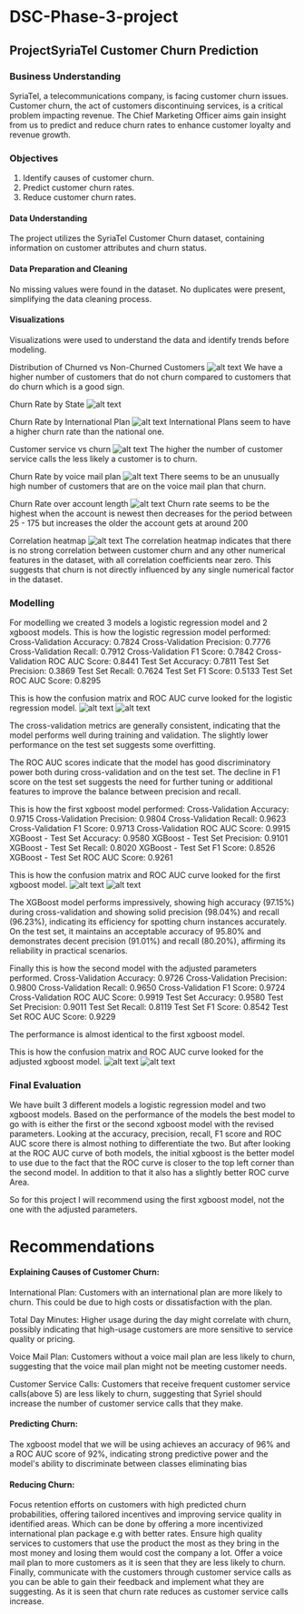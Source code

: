 # DSC-Phase-3-project
## ProjectSyriaTel Customer Churn Prediction

### Business Understanding

SyriaTel, a telecommunications company, is facing customer churn issues. Customer churn, the act of customers discontinuing services, is a critical problem impacting revenue. The Chief Marketing Officer aims gain insight from us to predict and reduce churn rates to enhance customer loyalty and revenue growth.

### Objectives

1. Identify causes of customer churn.
2. Predict customer churn rates.
3. Reduce customer churn rates.

#### Data Understanding
The project utilizes the SyriaTel Customer Churn dataset, containing information on customer attributes and churn status.

#### Data Preparation and Cleaning
No missing values were found in the dataset.
No duplicates were present, simplifying the data cleaning process.

#### Visualizations

Visualizations were used to understand the data and identify trends before modeling.

Distribution of Churned vs Non-Churned Customers
![alt text](image.png)
We have a higher number of customers that do not churn compared to customers that do churn which is a good sign.

Churn Rate by State
![alt text](image-1.png)

Churn Rate by International Plan
![alt text](image-2.png)
International Plans seem to have a higher churn rate than the national one.

Customer service vs churn
![alt text](image-3.png)
The higher the number of customer service calls the less likely a customer is to churn.

Churn Rate by voice mail plan
![alt text](image-4.png)
There seems to be an unusually high number of customers that are on the voice mail plan that churn.

Churn Rate over account length
![alt text](image-5.png)
Churn rate seems to be the highest when the account is newest then decreases for the period between 25 - 175 but increases the older the account gets at around 200

Correlation heatmap
![alt text](image-6.png)
The correlation heatmap indicates that there is no strong correlation between customer churn and any other numerical features in the dataset, with all correlation coefficients near zero. This suggests that churn is not directly influenced by any single numerical factor in the dataset.

### Modelling
For modelling we created 3 models a logistic regression model and 2 xgboost models. This is how the logistic regression model performed:
Cross-Validation Accuracy: 0.7824
Cross-Validation Precision: 0.7776
Cross-Validation Recall: 0.7912
Cross-Validation F1 Score: 0.7842
Cross-Validation ROC AUC Score: 0.8441
Test Set Accuracy: 0.7811
Test Set Precision: 0.3869
Test Set Recall: 0.7624
Test Set F1 Score: 0.5133
Test Set ROC AUC Score: 0.8295

This is how the confusion matrix and ROC AUC curve looked for the logistic regression model.
![alt text](image-7.png)
![alt text](image-8.png)

The cross-validation metrics are generally consistent, indicating that the model performs well during training and validation. The slightly lower performance on the test set suggests some overfitting.

The ROC AUC scores indicate that the model has good discriminatory power both during cross-validation and on the test set. The decline in F1 score on the test set suggests the need for further tuning or additional features to improve the balance between precision and recall.

This is how the first xgboost model performed:
Cross-Validation Accuracy: 0.9715
Cross-Validation Precision: 0.9804
Cross-Validation Recall: 0.9623
Cross-Validation F1 Score: 0.9713
Cross-Validation ROC AUC Score: 0.9915
XGBoost - Test Set Accuracy: 0.9580
XGBoost - Test Set Precision: 0.9101
XGBoost - Test Set Recall: 0.8020
XGBoost - Test Set F1 Score: 0.8526
XGBoost - Test Set ROC AUC Score: 0.9261

This is how the confusion matrix and ROC AUC curve looked for the first xgboost model.
![alt text](image-9.png)
![alt text](image-10.png)

The XGBoost model performs impressively, showing high accuracy (97.15%) during cross-validation and showing solid precision (98.04%) and recall (96.23%), indicating its efficiency for spotting churn instances accurately. On the test set, it maintains an acceptable accuracy of 95.80% and demonstrates decent precision (91.01%) and recall (80.20%), affirming its reliability in practical scenarios.

Finally this is how the second model with the adjusted parameters performed.
Cross-Validation Accuracy: 0.9726
Cross-Validation Precision: 0.9800
Cross-Validation Recall: 0.9650
Cross-Validation F1 Score: 0.9724
Cross-Validation ROC AUC Score: 0.9919
Test Set Accuracy: 0.9580
Test Set Precision: 0.9011
Test Set Recall: 0.8119
Test Set F1 Score: 0.8542
Test Set ROC AUC Score: 0.9229

The performance is almost identical to the first xgboost model.

This is how the confusion matrix and ROC AUC curve looked for the adjusted xgboost model.
![alt text](image-11.png)
![alt text](image-12.png)

### Final Evaluation

We have built 3 different models a logistic regression model and two xgboost models. Based on the performance of the models the best model to go with is either the first or the second xgboost model with the revised parameters. Looking at the accuracy, precision, recall, F1 score and ROC AUC score there is almost nothing to differentiate the two. But after looking at the ROC AUC curve of both models, the initial xgboost is the better model to use due to the fact that the ROC curve is closer to the top left corner than the second model. In addition to that it also has a slightly better ROC curve Area.

So for this project I will recommend using the first xgboost model, not the one with the adjusted parameters.

# Recommendations

#### Explaining Causes of Customer Churn:

International Plan: Customers with an international plan are more likely to churn. This could be due to high costs or dissatisfaction with the plan.

Total Day Minutes: Higher usage during the day might correlate with churn, possibly indicating that high-usage customers are more sensitive to service quality or pricing.

Voice Mail Plan: Customers without a voice mail plan are less likely to churn, suggesting that the voice mail plan might not be meeting customer needs.

Customer Service Calls: Customers that receive frequent customer service calls(above 5) are less likely to churn, suggesting that Syriel should increase the number of customer service calls that they make.

#### Predicting Churn:
The xgboost model that we will be using achieves an accuracy of 96% and a ROC AUC score of 92%, indicating strong predictive power and the model's ability to discriminate between classes eliminating bias

#### Reducing Churn:
Focus retention efforts on customers with high predicted churn probabilities, offering tailored incentives and improving service quality in identified areas. 
Which can be done by offering a more incentivized international plan package e.g with better rates. Ensure high quality services to customers that use the product the most as they bring in the most money and losing them would cost the company a lot. Offer a voice mail plan to more customers as it is seen that they are less likely to churn. Finally, communicate with the customers through customer service calls as you can be able to gain their feedback and implement what they are suggesting. As it is seen that churn rate reduces as customer service calls increase.



